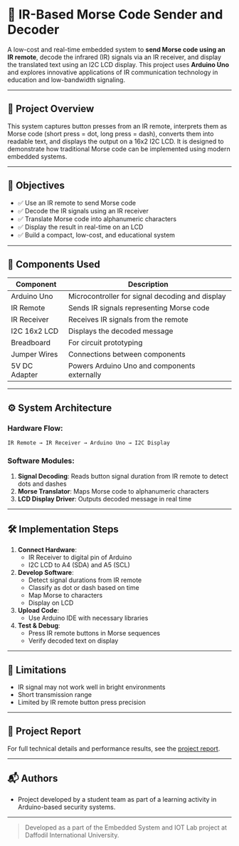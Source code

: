 # 📡 IR-Based Morse Code Sender and Decoder

A low-cost and real-time embedded system to **send Morse code using an IR remote**, decode the infrared (IR) signals via an IR receiver, and display the translated text using an I2C LCD display. This project uses **Arduino Uno** and explores innovative applications of IR communication technology in education and low-bandwidth signaling.

---

## 📘 Project Overview

This system captures button presses from an IR remote, interprets them as Morse code (short press = dot, long press = dash), converts them into readable text, and displays the output on a 16x2 I2C LCD. It is designed to demonstrate how traditional Morse code can be implemented using modern embedded systems.

---

## 🎯 Objectives

- ✅ Use an IR remote to send Morse code
- ✅ Decode the IR signals using an IR receiver
- ✅ Translate Morse code into alphanumeric characters
- ✅ Display the result in real-time on an LCD
- ✅ Build a compact, low-cost, and educational system

---

## 🧰 Components Used

| Component         | Description                                        |
|------------------|----------------------------------------------------|
| Arduino Uno       | Microcontroller for signal decoding and display   |
| IR Remote         | Sends IR signals representing Morse code          |
| IR Receiver       | Receives IR signals from the remote               |
| I2C 16x2 LCD      | Displays the decoded message                      |
| Breadboard        | For circuit prototyping                           |
| Jumper Wires      | Connections between components                    |
| 5V DC Adapter     | Powers Arduino Uno and components externally      |

---

## ⚙️ System Architecture

### Hardware Flow:
``IR Remote → IR Receiver → Arduino Uno → I2C Display``

### Software Modules:
1. **Signal Decoding**: Reads button signal duration from IR remote to detect dots and dashes
2. **Morse Translator**: Maps Morse code to alphanumeric characters
3. **LCD Display Driver**: Outputs decoded message in real time

---

## 🛠️ Implementation Steps

1. **Connect Hardware**:
   - IR Receiver to digital pin of Arduino
   - I2C LCD to A4 (SDA) and A5 (SCL)
2. **Develop Software**:
   - Detect signal durations from IR remote
   - Classify as dot or dash based on time
   - Map Morse to characters
   - Display on LCD
3. **Upload Code**:
   - Use Arduino IDE with necessary libraries
4. **Test & Debug**:
   - Press IR remote buttons in Morse sequences
   - Verify decoded text on display

---

## 🧩 Limitations

- IR signal may not work well in bright environments
- Short transmission range
- Limited by IR remote button press precision

---

## 📄 Project Report

For full technical details and performance results, see the [project report](IR-Based-Morse-Code-Sender.pdf).

---

## 📬 Authors

- Project developed by a student team as part of a learning activity in Arduino-based security systems.

---
> Developed as a part of the Embedded System and IOT Lab project at Daffodil International University.
